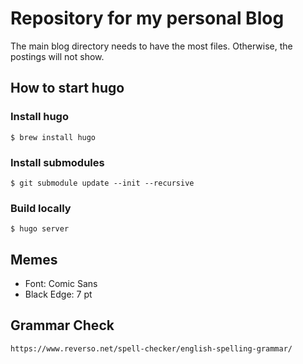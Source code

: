 # Repository for my personal Blog


The main blog directory needs to have the most files. Otherwise, the postings will not show.

## How to start hugo

### Install hugo
    $ brew install hugo

### Install submodules

	$ git submodule update --init --recursive
 

### Build locally
	$ hugo server

## Memes

- Font: Comic Sans
- Black Edge: 7 pt

## Grammar Check

	https://www.reverso.net/spell-checker/english-spelling-grammar/
